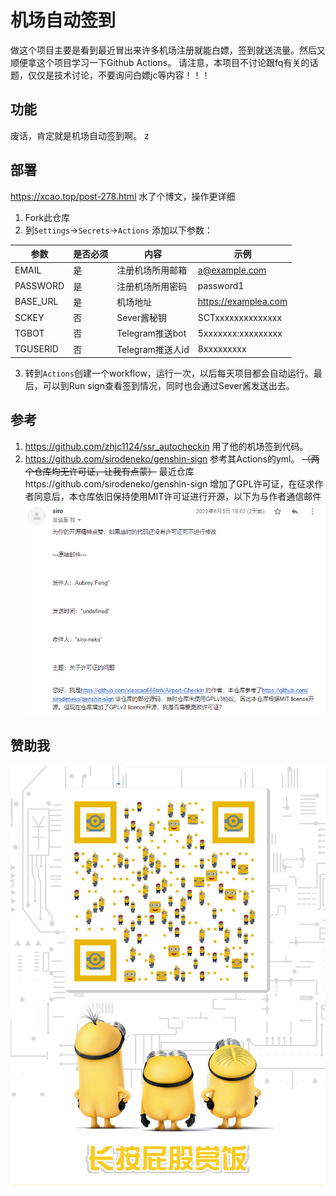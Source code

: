 # 机场自动签到
做这个项目主要是看到最近冒出来许多机场注册就能白嫖，签到就送流量。然后又顺便拿这个项目学习一下Github Actions。
请注意，本项目不讨论跟fq有关的话题，仅仅是技术讨论，不要询问白嫖jc等内容！！！
## 功能

废话，肯定就是机场自动签到啊。  z
## 部署

https://xcao.top/post-278.html 水了个博文，操作更详细

1. Fork此仓库
2. 到`Settings`→`Secrets`→`Actions` 添加以下参数：

| 参数  | 是否必须  | 内容  | 示例  |
| ------------ | ------------ | ------------ | ------------ |
| EMAIL  | 是  | 注册机场所用邮箱  | a@example.com  |
| PASSWORD  | 是  | 注册机场所用密码  | password1  |
| BASE_URL  | 是  | 机场地址  | https://examplea.com  |
| SCKEY  | 否  | Sever酱秘钥  | SCTxxxxxxxxxxxxxx  |
| TGBOT  | 否  | Telegram推送bot  | 5xxxxxxx:xxxxxxxxx  |
| TGUSERID  | 否  | Telegram推送人id  | 8xxxxxxxxx  |

3. 转到`Actions`创建一个workflow，运行一次，以后每天项目都会自动运行。最后，可以到Run sign查看签到情况，同时也会通过Sever酱发送出去。
## 参考
1. https://github.com/zhjc1124/ssr_autocheckin 用了他的机场签到代码。
2. https://github.com/sirodeneko/genshin-sign 参考其Actions的yml。
~~（两个仓库均无许可证，让我有点蒙）~~
最近仓库https://github.com/sirodeneko/genshin-sign 增加了GPL许可证，在征求作者同意后，本仓库依旧保持使用MIT许可证进行开源，以下为与作者通信邮件
[![](https://raw.githubusercontent.com/xiaocao666tzh/imghosting/main/image.png)](https://raw.githubusercontent.com/xiaocao666tzh/imghosting/main/image.png)
## 赞助我
[![](https://raw.githubusercontent.com/xiaocao666tzh/imghosting/main/img/%E4%B8%87%E8%83%BD%E6%94%B6%E6%AC%BE%E7%A0%81-%E8%8D%89%E3%81%AE%E5%8D%9A%E5%AE%A2.png)](https://raw.githubusercontent.com/xiaocao666tzh/imghosting/main/img/%E4%B8%87%E8%83%BD%E6%94%B6%E6%AC%BE%E7%A0%81-%E8%8D%89%E3%81%AE%E5%8D%9A%E5%AE%A2.png)
